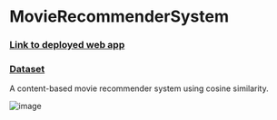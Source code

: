 # MovieRecommenderSystem

### [Link to deployed web app](https://movierecommendersystem.streamlit.app/)

### [Dataset](https://www.kaggle.com/datasets/tmdb/tmdb-movie-metadata?select=tmdb_5000_movies.csv)

A content-based movie recommender system using cosine similarity.

![image](https://github.com/Nirmit1910/MovieRecommenderSystem/assets/65971697/10619a53-25fc-4e6e-8f46-4bef02fc646f)




